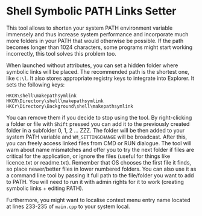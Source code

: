 # Shell Symbolic PATH Links Setter
This tool allows to shorten your system PATH environment variable immensely and thus increase system performance and incorporate much more folders in your PATH that would otherwise be possible. If the path becomes longer than 1024 characters, some programs might start working incorrectly, this tool solves this problem too.

When launched without attributes, you can set a hidden folder where symbolic links will be placed. The recommended path is the shortest one, like `C:\l`. It also stores appropriate registry keys to integrate into Explorer. It sets the following keys:
```
HKCR\shell\makepathsymlink
HKCR\Directory\shell\makepathsymlink
HKCr\Directory\Background\shell\makepathsymlink
```
You can remove them if you decide to stop using the tool. By right-clicking a folder or file with `Shift` pressed you can add it to the previously created folder in a subfolder 0, 1, 2 ... ZZZ. The folder will be then added to your system PATH variable and `WM_SETTINGCHANGE` will be broadcast. After this, you can freely access linked files from CMD or RUN dialogue. The tool will warn about name mismatches and offer you to try the next folder if files are critical for the application, or ignore the files (useful for things like licence.txt or readme.txt). Remember that OS chooses the first file it finds, so place newer/better files in lower numbered folders. You can also use it as a command line tool by passing it full path to the file/folder you want to add to PATH. You will need to run it with admin rights for it to work (creating symbolic links + editing PATH).

Furthermore, you might want to localise context menu entry name located at lines 233-235 of `main.cpp` to your system local.

